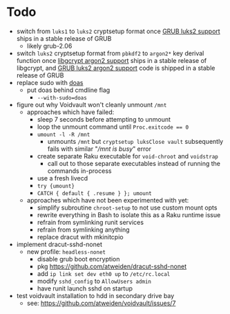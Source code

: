 Todo
====

- switch from `luks1` to `luks2` cryptsetup format once [GRUB luks2
  support][GRUB luks2 support] ships in a stable release of GRUB
  - likely grub-2.06
- switch `luks2` cryptsetup format from `pbkdf2` to `argon2*` key derival
  function once [libgcrypt argon2 support][libgcrypt argon2 support] ships
  in a stable release of libgcrypt, and [GRUB luks2 argon2 support][GRUB
  luks2 argon2 support] code is shipped in a stable release of GRUB
- replace sudo with [doas][doas]
  - put doas behind cmdline flag
    - `--with-sudo=doas`
- figure out why Voidvault won't cleanly unmount `/mnt`
  - approaches which have failed:
    - sleep 7 seconds before attempting to unmount
    - loop the unmount command until `Proc.exitcode == 0`
    - `umount -l -R /mnt`
      - unmounts `/mnt` but `cryptsetup luksClose vault` subsequently
        fails with similar "*/mnt is busy*" error
    - create separate Raku executable for `void-chroot` and `voidstrap`
      - call out to those separate executables instead of running the
        commands in-process
    - use a fresh livecd
    - `try {umount}`
    - `CATCH { default { .resume } }; umount`
  - approaches which have not been experimented with yet:
    - simplify subroutine `chroot-setup` to not use custom mount opts
    - rewrite everything in Bash to isolate this as a Raku runtime issue
    - refrain from symlinking runit services
    - refrain from symlinking anything
    - replace dracut with mkinitcpio
- implement dracut-sshd-nonet
  - new profile: `headless-nonet`
    - disable grub boot encryption
    - pkg https://github.com/atweiden/dracut-sshd-nonet
    - add `ip link set dev eth0 up` to `/etc/rc.local`
    - modify `sshd_config` to `AllowUsers admin`
    - have runit launch sshd on startup
- test voidvault installation to hdd in secondary drive bay
  - see: https://github.com/atweiden/voidvault/issues/7

[doas]: https://momi.ca/2020/03/20/doas.html
[GRUB luks2 support]: https://savannah.gnu.org/bugs/?55093
[libgcrypt argon2 support]: https://git.savannah.gnu.org/cgit/grub.git/commit/?id=365e0cc3e7e44151c14dd29514c2f870b49f9755
[GRUB luks2 argon2 support]: https://www.mail-archive.com/grub-devel@gnu.org/msg29535.html

